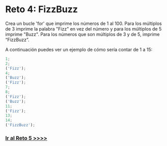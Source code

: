 # Reto 4: FizzBuzz

Crea un bucle 'for' que imprime los números de 1 al 100. Para los múltiplos de 3 imprime la palabra "Fizz" en vez del número y para los múltiplos de 5 imprime "Buzz". Para los números que son múltiplos de 3 y de 5, imprime “FizzBuzz”.

A continuación puedes ver un ejemplo de cómo sería contar de 1 a 15:

```js
1;
2;
('Fizz');
4;
('Buzz');
('Fizz');
7;
8;
('Fizz');
('Buzz');
11;
('Fizz');
13;
14;
('FizzBuzz');
```

### [Ir al Reto 5 >>>>](https://github.com/node-girls/beginners-javascript/blob/master/challenge05.md)

